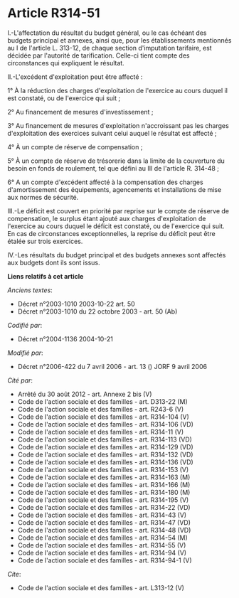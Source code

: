 # Article R314-51

I.-L'affectation du résultat du budget général, ou le cas échéant des budgets principal et annexes, ainsi que, pour les
établissements mentionnés au I de l'article L. 313-12, de chaque section d'imputation tarifaire, est décidée par l'autorité
de tarification. Celle-ci tient compte des circonstances qui expliquent le résultat. 

II.-L'excédent d'exploitation peut être affecté : 

1° À la réduction des charges d'exploitation de l'exercice au cours duquel il est constaté, ou de l'exercice qui suit ; 

2° Au financement de mesures d'investissement ; 

3° Au financement de mesures d'exploitation n'accroissant pas les charges d'exploitation des exercices suivant celui auquel
le résultat est affecté ; 

4° À un compte de réserve de compensation ; 

5° À un compte de réserve de trésorerie dans la limite de la couverture du besoin en fonds de roulement, tel que défini au
III de l'article R. 314-48 ; 

6° A un compte d'excédent affecté à la compensation des charges d'amortissement des équipements, agencements et installations
de mise aux normes de sécurité. 

III.-Le déficit est couvert en priorité par reprise sur le compte de réserve de compensation, le surplus étant ajouté aux
charges d'exploitation de l'exercice au cours duquel le déficit est constaté, ou de l'exercice qui suit. En cas de
circonstances exceptionnelles, la reprise du déficit peut être étalée sur trois exercices. 

IV.-Les résultats du budget principal et des budgets annexes sont affectés aux budgets dont ils sont issus.

**Liens relatifs à cet article**

_Anciens textes_:

  - Décret n°2003-1010 2003-10-22 art. 50
  - Décret n°2003-1010 du 22 octobre 2003 - art. 50 (Ab)

_Codifié par_:

  - Décret n°2004-1136 2004-10-21

_Modifié par_:

  - Décret n°2006-422 du 7 avril 2006 - art. 13 () JORF 9 avril 2006

_Cité par_:

  - Arrêté du 30 août 2012 - art. Annexe 2 bis (V)
  - Code de l'action sociale et des familles - art. D313-22 (M)
  - Code de l'action sociale et des familles - art. R243-6 (V)
  - Code de l'action sociale et des familles - art. R314-104 (V)
  - Code de l'action sociale et des familles - art. R314-106 (VD)
  - Code de l'action sociale et des familles - art. R314-11 (V)
  - Code de l'action sociale et des familles - art. R314-113 (VD)
  - Code de l'action sociale et des familles - art. R314-129 (VD)
  - Code de l'action sociale et des familles - art. R314-132 (VD)
  - Code de l'action sociale et des familles - art. R314-136 (VD)
  - Code de l'action sociale et des familles - art. R314-153 (V)
  - Code de l'action sociale et des familles - art. R314-163 (M)
  - Code de l'action sociale et des familles - art. R314-166 (M)
  - Code de l'action sociale et des familles - art. R314-180 (M)
  - Code de l'action sociale et des familles - art. R314-195 (V)
  - Code de l'action sociale et des familles - art. R314-22 (VD)
  - Code de l'action sociale et des familles - art. R314-43 (V)
  - Code de l'action sociale et des familles - art. R314-47 (VD)
  - Code de l'action sociale et des familles - art. R314-48 (VD)
  - Code de l'action sociale et des familles - art. R314-54 (M)
  - Code de l'action sociale et des familles - art. R314-55 (V)
  - Code de l'action sociale et des familles - art. R314-94 (V)
  - Code de l'action sociale et des familles - art. R314-94-1 (V)

_Cite_:

  - Code de l'action sociale et des familles - art. L313-12 (V)
